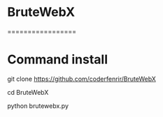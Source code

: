 # BruteWebX
=================
# Command install
git clone https://github.com/coderfenrir/BruteWebX

cd BruteWebX

python brutewebx.py
